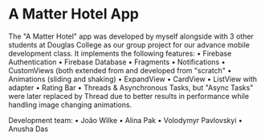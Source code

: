 # A Matter Hotel App

The "A Matter Hotel" app was developed by myself alongside with 3 other students at Douglas College 
as our group project for our advance mobile development class. 
It implements the following features:
• Firebase Authentication
• Firebase Database
• Fragments
• Notifications
• CustomViews (both extended from and developed from "scratch"
• Animations (sliding and shaking)
• ExpandView
• CardView
• ListView with adapter
• Rating Bar
• Threads & Asynchronous Tasks, but "Async Tasks" were later replaced by Thread due to better 
  results in performance while handling image changing animations.

Development team: 
• João Wilke
• Alina Pak
• Volodymyr Pavlovskyi
• Anusha Das
